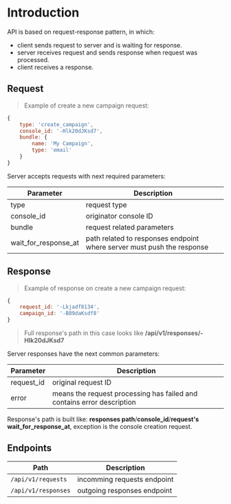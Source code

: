 # Introduction

API is based on request-response pattern, in which:

* client sends request to server and is waiting for response.
* server receives request and sends response when request was processed.
* client receives a response.

## Request

> Example of create a new campaign request:

```javascript
{
	type: 'create_campaign',
	console_id: '-Hlk20dJKsd7',
	bundle: {
		name: 'My Campaign',
		type: 'email'
	}
}
```

Server accepts requests with next required parameters:

Parameter  | Description
-----------|--------------
type       | request type
console_id | originator console ID
bundle     | request related parameters
wait_for_response_at | path related to responses endpoint where server must push the response

## Response

> Example of response on create a new campaign request:

```javascript
{
	request_id: '-Lkjadf8134',
	campaign_id: '-B89daKsdf8'
}
```

> Full response's path in this case looks like <b>/api/v1/responses/-Hlk20dJKsd7</b>

Server responses have the next common parameters:

Parameter  | Description
-----------|--------------
request_id | original request ID
error | means the request processing has failed and contains error description

<aside class="notice">
Response's path is built like: <b>responses path</b>/<b>console_id</b>/<b>request's wait_for_response_at</b>, exception is the console creation request.
</aside>

## Endpoints

Path | Description
-----|-------------
`/api/v1/requests` | incomming requests endpoint
`/api/v1/responses` | outgoing responses endpoint
